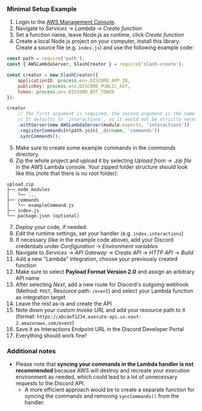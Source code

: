 ### Minimal Setup Example

1. Login to the [AWS Management Console](https://console.aws.amazon.com/).
2. Navigate to *Services* &rarr; *Lambda* &rarr; *Create function*
3. Set a function name, leave Node.js as runtime, click *Create function*
4. Create a local Node.js project on your computer, install this library. Create a source file (e.g. `index.js`) and use the following example code:

```js
const path = require('path');
const { AWSLambdaServer, SlashCreator } = require('slash-create');

const creator = new SlashCreator({
    applicationID: process.env.DISCORD_APP_ID,
    publicKey: process.env.DISCORD_PUBLIC_KEY,
    token: process.env.DISCORD_BOT_TOKEN
});

creator
    // The first argument is required, the second argument is the name or "target" of the export.
    // It defaults to 'interactions', so it would not be strictly necessary here.
    .withServer(new AWSLambdaServer(module.exports, 'interactions'))
    .registerCommandsIn(path.join(__dirname, 'commands'))
    .syncCommands();
```

5. Make sure to create some example commands in the *commands* directory.
6. Zip the whole project and upload it by selecting *Upload from* &rarr; *.zip file* in the AWS Lambda console. Your zipped folder structure should look like this (note that there is no root folder):

```
upload.zip
├── node_modules
│   └── ...
├── commands
│   └── exampleCommand.js
├── index.js
└── package.json (optional)
```

7. *Deploy* your code, if needed.
8. *Edit* the runtime settings, set your handler (e.g. `index.interactions`)
9. If necessary (like in the example code above), add your Discord credentials under *Configuration* &rarr; *Environment variables*
10. Navigate to *Services* &rarr; *API Gateway* &rarr; *Create API* &rarr; *HTTP API* &rarr; *Build*
11. Add a new "Lambda" integration, choose your previously created function
12. Make sure to select **Payload Format Version 2.0** and assign an arbitrary API name
13. After selecting *Next*, add a new route for Discord's outgoing webhook (Method: `POST`, Resource path: `/event`) and select your Lambda function as integration target
14. Leave the rest as-is and create the API
15. Note down your custom *Invoke URL* and add your resource path to it (format: `https://abcdef1234.execute-api.us-east-2.amazonaws.com/event`)
16. Save it as Interactions Endpoint URL in the Discord Developer Portal
17. Everything should work fine!

### Additional notes
- Please note that **syncing your commands in the Lambda handler is not recommended** because AWS will destroy and recreate your execution environment as needed, which could lead to a lot of unnecessary requests to the Discord API.
  - A more efficient approach would be to create a separate function for syncing the commands and removing `syncCommands()` from the handler.
